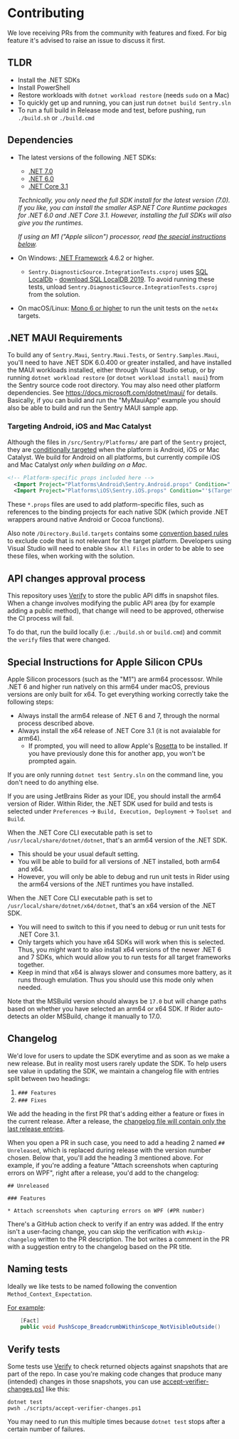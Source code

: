 # Contributing

We love receiving PRs from the community with features and fixed.
For big feature it's advised to raise an issue to discuss it first.

## TLDR

* Install the .NET SDKs
* Install PowerShell
* Restore workloads with `dotnet workload restore` (needs `sudo` on a Mac)
* To quickly get up and running, you can just run `dotnet build Sentry.sln`
* To run a full build in Release mode and test, before pushing, run `./build.sh` or `./build.cmd`

## Dependencies

* The latest versions of the following .NET SDKs:
  - [.NET 7.0](https://dotnet.microsoft.com/download/dotnet/7.0)
  - [.NET 6.0](https://dotnet.microsoft.com/download/dotnet/6.0)
  - [.NET Core 3.1](https://dotnet.microsoft.com/download/dotnet/3.1)

  *Technically, you only need the full SDK install for the latest version (7.0).  If you like, you can install the smaller ASP.NET Core Runtime packages for .NET 6.0 and .NET Core 3.1.  However, installing the full SDKs will also give you the runtimes.*

  *If using an M1 ("Apple silicon") processor, read [the special instructions below](#special-instructions-for-apple-silicon-cpus).*

* On Windows: [.NET Framework](https://dotnet.microsoft.com/download/dotnet-framework) 4.6.2 or higher.
  - `Sentry.DiagnosticSource.IntegrationTests.csproj` uses [SQL LocalDb](https://docs.microsoft.com/sql/database-engine/configure-windows/sql-server-express-localdb) - [download SQL LocalDB 2019](https://download.microsoft.com/download/7/c/1/7c14e92e-bdcb-4f89-b7cf-93543e7112d1/SqlLocalDB.msi). To avoid running these tests, unload `Sentry.DiagnosticSource.IntegrationTests.csproj` from the solution.
* On macOS/Linux: [Mono 6 or higher](https://www.mono-project.com/download/stable) to run the unit tests on the `net4x` targets.

## .NET MAUI Requirements

To build any of `Sentry.Maui`, `Sentry.Maui.Tests`, or `Sentry.Samples.Maui`, you'll need to have .NET SDK 6.0.400 or greater installed, and have installed the MAUI workloads installed, either through Visual Studio setup, or by running `dotnet workload restore` (or `dotnet workload install maui`) from the Sentry source code root directory.
You may also need other platform dependencies.  See https://docs.microsoft.com/dotnet/maui/ for details.  Basically, if you can build and run the "MyMauiApp" example you should also be able to build and run the Sentry MAUI sample app.

### Targeting Android, iOS and Mac Catalyst

Although the files in `/src/Sentry/Platforms/` are part of the `Sentry` project, they are [conditionally targeted](https://github.com/getsentry/sentry-dotnet/blob/b1bfe1efc04eb4c911a85f1cf4cd2e5a176d7c8a/src/Sentry/Sentry.csproj#L19-L21) when the platform is Android, iOS or Mac Catalyst.  We build for Android on all platforms, but currently compile iOS and Mac Catalyst _only when building on a Mac_.

```xml
<!-- Platform-specific props included here -->
  <Import Project="Platforms\Android\Sentry.Android.props" Condition="'$(TargetPlatformIdentifier)' == 'android'" />
  <Import Project="Platforms\iOS\Sentry.iOS.props" Condition="'$(TargetPlatformIdentifier)' == 'ios' Or '$(TargetPlatformIdentifier)' == 'maccatalyst'" />
```

These `*.props` files are used to add platform-specific files, such as references to the binding projects for each native SDK (which provide .NET wrappers around native Android or Cocoa functions).

Also note `/Directory.Build.targets` contains some [convention based rules](https://github.com/getsentry/sentry-dotnet/blob/b1bfe1efc04eb4c911a85f1cf4cd2e5a176d7c8a/Directory.Build.targets#L17-L35) to exclude code that is not relevant for the target platform. Developers using Visual Studio will need to enable `Show All Files` in order to be able to see these files, when working with the solution. 

## API changes approval process

This repository uses [Verify](https://github.com/VerifyTests/Verify) to store the public API diffs in snapshot files.
When a change involves modifying the public API area (by for example adding a public method),
that change will need to be approved, otherwise the CI process will fail.

To do that, run the build locally (i.e: `./build.sh` or `build.cmd`)
and commit the `verify` files that were changed.


## Special Instructions for Apple Silicon CPUs

Apple Silicon processors (such as the "M1") are arm64 processosr. While .NET 6 and higher run natively on this arm64 under macOS, previous versions are only built for x64. To get everything working correctly take the following steps:

- Always install the arm64 release of .NET 6 and 7, through the normal process described above.
- Always install the x64 release of .NET Core 3.1 (it is not avaialable for arm64).
  - If prompted, you will need to allow Apple's [Rosetta](https://support.apple.com/HT211861) to be installed.  If you have previously done this for another app, you won't be prompted again.

If you are only running `dotnet test Sentry.sln` on the command line, you don't need to do anything else.

If you are using JetBrains Rider as your IDE, you should install the arm64 version of Rider.  Within Rider, the .NET SDK used for build and tests is selected under `Preferences` -> `Build, Execution, Deployment` -> `Toolset and Build`.

When the .NET Core CLI executable path is set to `/usr/local/share/dotnet/dotnet`, that's an arm64 version of the .NET SDK.
- This should be your usual default setting.
- You will be able to build for all versions of .NET installed, both arm64 and x64.
- However, you will only be able to debug and run unit tests in Rider using the arm64 versions of the .NET runtimes you have installed.

When the .NET Core CLI executable path is set to `/usr/local/share/dotnet/x64/dotnet`, that's an x64 version of the .NET SDK.
- You will need to switch to this if you need to debug or run unit tests for .NET Core 3.1.
- Only targets which you have x64 SDKs will work when this is selected.  Thus, you *might* want to also install x64 versions of the newer .NET 6 and 7 SDKs, which would allow you to run tests for all target frameworks together.
- Keep in mind that x64 is always slower and consumes more battery, as it runs through emulation.  Thus you should use this mode only when needed.

Note that the MSBuild version should always be `17.0` but will change paths based on whether you have selected an arm64 or x64 SDK.  If Rider auto-detects an older MSBuild, change it manually to 17.0.

## Changelog

We'd love for users to update the SDK everytime and as soon as we make a new release. But in reality most users rarely update the SDK.
To help users see value in updating the SDK, we maintain a changelog file with entries split between two headings:

1. `### Features`
2. `### Fixes`

We add the heading in the first PR that's adding either a feature or fixes in the current release.
After a release, the [changelog file will contain only the last release entries](https://github.com/getsentry/sentry-dotnet/blob/main/CHANGELOG.md).

When you open a PR in such case, you need to add a heading 2 named `## Unreleased`, which is replaced during release with the version number chosen.
Below that, you'll add the heading 3 mentioned above. For example, if you're adding a feature "Attach screenshots when capturing errors on WPF", right after a release, you'd add to the changelog:

```
## Unreleased

### Features

* Attach screenshots when capturing errors on WPF (#PR number)
```

There's a GitHub action check to verify if an entry was added. If the entry isn't a user-facing change, you can skip the verification with `#skip-changelog` written to the PR description. The bot writes a comment in the PR with a suggestion entry to the changelog based on the PR title.

## Naming tests

Ideally we like tests to be named following the convention `Method_Context_Expectation`.

[For example](https://github.com/getsentry/sentry-dotnet/blob/ebd70ffafd5f8bd5eb6bb9ee1a03cac77ae67b8d/test/Sentry.Tests/HubTests.cs#L43C1-L44C68):
```csharp
    [Fact]
    public void PushScope_BreadcrumbWithinScope_NotVisibleOutside()
```

## Verify tests

Some tests use [Verify](https://github.com/VerifyTests/Verify) to check returned objects against snapshots that are part of the repo.
In case you're making code changes that produce many (intended) changes in those snapshots, you can use [accept-verifier-changes.ps1](./scripts/accept-verifier-changes.ps1) like this:

```shell-script
dotnet test
pwsh ./scripts/accept-verifier-changes.ps1
```

You may need to run this multiple times because `dotnet test` stops after a certain number of failures.
